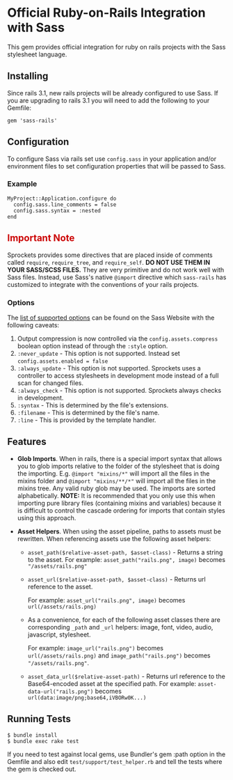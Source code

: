 # Official Ruby-on-Rails Integration with Sass

This gem provides official integration for ruby on rails projects with the Sass stylesheet language.

## Installing

Since rails 3.1, new rails projects will be already configured to use Sass. If you are upgrading to rails 3.1 you will need to add the following to your Gemfile:

    gem 'sass-rails'

## Configuration

To configure Sass via rails set use `config.sass` in your
application and/or environment files to set configuration
properties that will be passed to Sass.

### Example

    MyProject::Application.configure do
      config.sass.line_comments = false
      config.sass.syntax = :nested
    end

## <span style="color:#c00">Important Note</span>

Sprockets provides some directives that are placed inside of comments called `require`, `require_tree`, and
`require_self`. **DO NOT USE THEM IN YOUR SASS/SCSS FILES.** They are very primitive and
do not work well with Sass files. Instead, use Sass's native `@import`
directive which `sass-rails` has customized to integrate with the
conventions of your rails projects.

### Options

The [list of supported options](http://sass-lang.com/docs/yardoc/file.SASS_REFERENCE.html#options) can be found on the Sass Website with the following  caveats:

1. Output compression is now controlled via the `config.assets.compress` boolean option instead of through the `:style` option.
2. `:never_update` - This option is not supported. Instead set `config.assets.enabled = false`
3. `:always_update` - This option is not supported. Sprockets uses a controller to access stylesheets in development mode instead of a full scan for changed files.
4. `:always_check` - This option is not supported. Sprockets always checks in development.
5. `:syntax` - This is determined by the file's extensions.
6. `:filename` - This is determined by the file's name.
7. `:line` - This is provided by the template handler.

## Features

* **Glob Imports**. When in rails, there is a special import syntax that allows you to
  glob imports relative to the folder of the stylesheet that is doing the importing.
  E.g. `@import "mixins/*"` will import all the files in the mixins folder and
  `@import "mixins/**/*"` will import all the files in the mixins tree.
  Any valid ruby glob may be used. The imports are sorted alphabetically.
  **NOTE:** It is recommended that you only use this when importing pure library
  files (containing mixins and variables) because it is difficult to control the
  cascade ordering for imports that contain styles using this approach.

* **Asset Helpers**. When using the asset pipeline, paths to assets must be rewritten.
  When referencing assets use the following asset helpers:

  * `asset_path($relative-asset-path, $asset-class)` - Returns a string to the asset.
    For example: `asset_path("rails.png", image)` becomes `"/assets/rails.png"`
  * `asset_url($relative-asset-path, $asset-class)` - Returns url reference to the asset.
    
    For example: `asset_url("rails.png", image)` becomes `url(/assets/rails.png)`
  * As a convenience, for each of the following asset classes there are
    corresponding `_path` and `_url` helpers:
    image, font, video, audio, javascript, stylesheet.
    
    For example: `image_url("rails.png")` becomes `url(/assets/rails.png)` and
    `image_path("rails.png")` becomes `"/assets/rails.png"`.
  
  * `asset_data_url($relative-asset-path)` - Returns url reference to the Base64-encoded asset at the specified path.
    For example: `asset-data-url("rails.png")` becomes `url(data:image/png;base64,iVBORw0K...)`

## Running Tests

    $ bundle install
    $ bundle exec rake test

If you need to test against local gems, use Bundler's gem :path option in the Gemfile and also edit `test/support/test_helper.rb` and tell the tests where the gem is checked out.
